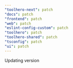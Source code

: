 ```yaml
---
"toolhero-next": patch
"docs": patch
"frontend": patch
"web": patch
"eslint-config-custom": patch
"toolhero": patch
"toolhero-shared": patch
"tsconfig": patch
"ui": patch
---
```


Updating version
